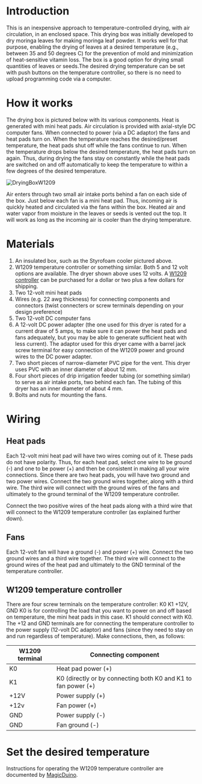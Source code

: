 # Introduction
This is an inexpensive approach to temperature-controlled drying, with air circulation, in an enclosed space. This drying box was initially developed to dry moringa leaves for making moringa leaf powder. It works well for that purpose, enabling the drying of leaves at a desired temperature (e.g., between 35 and 50 degrees C) for the prevention of mold and minimization of heat-sensitive vitamin loss. The box is a good option for drying small quantities of leaves or seeds.The desired drying temperature can be set with push buttons on the temperature controller, so there is no need to upload programming code via a computer.

# How it works
The drying box is pictured below with its various components. Heat is generated with mini heat pads. Air circulation is provided with axial-style DC computer fans. When connected to power (via a DC adaptor) the fans and heat pads turn on. When the temperature reaches the desired/preset temperature, the heat pads shut off while the fans continue to run. When the temperature drops below the desired temperature, the heat pads turn on again. Thus, during drying the fans stay on constantly while the heat pads are switched on and off automatically to keep the temperature to within a few degrees of the desired temperature. 

![DryingBoxW1209](https://github.com/ECHOInternational/Microcontrollers/assets/69003593/898c4e29-8af6-4c41-9e38-8ff6ab2949eb)

Air enters through two small air intake ports behind a fan on each side of the box. Just below each fan is a mini heat pad. Thus, incoming air is quickly heated and circulated via the fans within the box. Heated air and water vapor from moisture in the leaves or seeds is vented out the top. It will work as long as the incoming air is cooler than the drying temperature. 

# Materials
1. An insulated box, such as the Styrofoam cooler pictured above.
2. W1209 temperature controller or something similar. Both 5 and 12 volt options are available. The dryer shown above uses 12 volts. A [W1209 controller](https://www.aliexpress.us/item/3256805851910105.html?src=google&src=google&albch=shopping&acnt=708-803-3821&slnk=&plac=&mtctp=&albbt=Google_7_shopping&gclsrc=aw.ds&albagn=888888&isSmbAutoCall=false&needSmbHouyi=false&src=google&albch=shopping&acnt=708-803-3821&slnk=&plac=&mtctp=&albbt=Google_7_shopping&gclsrc=aw.ds&albagn=888888&ds_e_adid=&ds_e_matchtype=&ds_e_device=c&ds_e_network=x&ds_e_product_group_id=&ds_e_product_id=en3256805851910105&ds_e_product_merchant_id=109144340&ds_e_product_country=US&ds_e_product_language=en&ds_e_product_channel=online&ds_e_product_store_id=&ds_url_v=2&albcp=19623912707&albag=&isSmbAutoCall=false&needSmbHouyi=false&gad_source=1&gclid=CjwKCAjwmYCzBhA6EiwAxFwfgEj1_OyVOn2Clk6kr6kFfY08jwdATWD7-ReEFJdhNmse2NiaI06uTRoCcZAQAvD_BwE&aff_fcid=e80e6b8574cd4b178f86be2d633626d3-1717620333549-01390-UneMJZVf&aff_fsk=UneMJZVf&aff_platform=aaf&sk=UneMJZVf&aff_trace_key=e80e6b8574cd4b178f86be2d633626d3-1717620333549-01390-UneMJZVf&terminal_id=14bb5c891ddb4baebb0909fb32ee2f45&afSmartRedirect=y&gatewayAdapt=glo2usa) can be purchased for a dollar or two plus a few dollars for shipping.
3. Two 12-volt mini heat pads
4. Wires (e.g. 22 awg thickness) for connecting components and connectors (twist connecters or screw terminals depending on your design preference)
5. Two 12-volt DC computer fans
6. A 12-volt DC power adapter (the one used for this dryer is rated for a current draw of 5 amps, to make sure it can power the heat pads and fans adequately, but you may be able to generate sufficient heat with less current). The adaptor used for this dryer came with a barrel jack screw terminal for easy connection of the W1209 power and ground wires to the DC power adapter.
7. Two short pieces of narrow-diameter PVC pipe for the vent. This dryer uses PVC with an inner diameter of about 12 mm.
8. Four short pieces of drip irrigation feeder tubing (or something similar) to serve as air intake ports, two behind each fan. The tubing of this dryer has an inner diameter of about 4 mm. 
9. Bolts and nuts for mounting the fans.
   
# Wiring
## Heat pads
Each 12-volt mini heat pad will have two wires coming out of it. These pads do not have polarity. Thus, for each heat pad, select one wire to be ground (-) and one to be power (+) and then be consistent in making all your wire connections. Since there are two heat pads, you will have two ground and two power wires. Connect the two ground wires together, along with a third wire. The third wire will connect with the ground wires of the fans and ultimately to the ground terminal of the W1209 temperature controller. 

Connect the two positive wires of the heat pads along with a third wire that will connect to the W1209 temperature controller (as explained further down).

## Fans
Each 12-volt fan will have a ground (-) and power (+) wire. Connect the two ground wires and a third wire together. The third wire will connect to the ground wires of the heat pad and ultimately to the GND terminal of the temperature controller.

## W1209 temperature controller
There are four screw terminals on the temperature controller: K0 K1 +12V, GND  K0 is for controlling the load that you want to power on and off based on temperature, the mini heat pads in this case. K1 should connect with K0. The +12 and GND terminals are for connecting the temperature controller to the power supply (12-volt DC adaptor) and fans (since they need to stay on and run regardless of temperature). Make connections, then, as follows:

|W1209 terminal|Connecting component | 
|--------------|--------------------------|
|K0            |Heat pad power (+)        |
|K1            |K0 (directly or by connecting both K0 and K1 to fan power (+)|
|+12V          |Power supply (+)  |
|+12v          |Fan power (+)     |
|GND           |Power supply (-) |
|GND           |Fan ground (-)   |

# Set the desired temperature
Instructions for operating the W1209 temperature controller are documented by [MagicDuino](http://magicduino.com/Images/ItemsMedia/File/7186.pdf).
